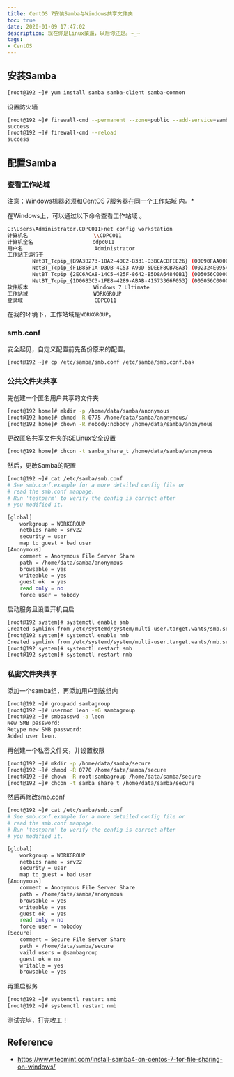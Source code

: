 ```yaml
---
title: CentOS 7安装Samba与Windows共享文件夹
toc: true
date: 2020-01-09 17:47:02
description: 现在你是Linux菜逼，以后你还是。~_~
tags:
- CentOS
---
```


## 安装Samba

```bash
[root@192 ~]# yum install samba samba-client samba-common
```

设置防火墙

```bash
[root@192 ~]# firewall-cmd --permanent --zone=public --add-service=samba
success
[root@192 ~]# firewall-cmd --reload
success
```

## 配置Samba

### 查看工作站域

注意：Windows机器必须和CentOS 7服务器在同一个工作站域 内。*

在Windows上，可以通过以下命令查看工作站域 。

```bash
C:\Users\Administrator.CDPC011>net config workstation
计算机名                     \\CDPC011
计算机全名                   cdpc011
用户名                       Administrator
工作站正运行于
        NetBT_Tcpip_{B9A3B273-18A2-40C2-B331-D3BCACBFEE26} (00090FAA0001)
        NetBT_Tcpip_{F1B85F1A-D3DB-4C53-A90D-5DEEF8CB78A3} (002324E0954E)
        NetBT_Tcpip_{2EC6ACA8-14C5-425F-8642-B5D8A64840B1} (005056C00001)
        NetBT_Tcpip_{1D06B3C3-1FE8-4289-ABAB-41573366F053} (005056C00008)
软件版本                     Windows 7 Ultimate
工作站域                     WORKGROUP
登录域                       CDPC011
```

在我的环境下，工作站域是`WORKGROUP`。

### smb.conf

安全起见，自定义配置前先备份原来的配置。

```bash
[root@192 ~]# cp /etc/samba/smb.conf /etc/samba/smb.conf.bak
```

### 公共文件夹共享

先创建一个匿名用户共享的文件夹

```bash
[root@192 home]# mkdir -p /home/data/samba/anonymous
[root@192 home]# chmod -R 0775 /home/data/samba/anonymous/
[root@192 home]# chown -R nobody:nobody /home/data/samba/anonymous
```

更改匿名共享文件夹的SELinux安全设置

```bash
[root@192 home]# chcon -t samba_share_t /home/data/samba/anonymous
```

然后，更改Samba的配置

```bash
[root@192 ~]# cat /etc/samba/smb.conf
# See smb.conf.example for a more detailed config file or
# read the smb.conf manpage.
# Run 'testparm' to verify the config is correct after
# you modified it.

[global]
	workgroup = WORKGROUP
	netbios name = srv22
	security = user
	map to guest = bad user
[Anonymous]
	comment = Anonymous File Server Share
	path = /home/data/samba/anonymous
	browsable = yes
	writeable = yes
	guest ok  = yes
	read only = no
	force user = nobody
```

启动服务且设置开机自启

```bash
[root@192 system]# systemctl enable smb
Created symlink from /etc/systemd/system/multi-user.target.wants/smb.service to /usr/lib/systemd/system/smb.service.
[root@192 system]# systemctl enable nmb
Created symlink from /etc/systemd/system/multi-user.target.wants/nmb.service to /usr/lib/systemd/system/nmb.service.
[root@192 system]# systemctl restart smb
[root@192 system]# systemctl restart nmb
```

### 私密文件夹共享

添加一个samba组，再添加用户到该组内

```bash
[root@192 ~]# groupadd sambagroup
[root@192 ~]# usermod leon -aG sambagroup
[root@192 ~]# smbpasswd -a leon
New SMB password:
Retype new SMB password:
Added user leon.
```

再创建一个私密文件夹，并设置权限

```bash
[root@192 ~]# mkdir -p /home/data/samba/secure
[root@192 ~]# chmod -R 0770 /home/data/samba/secure
[root@192 ~]# chown -R root:sambagroup /home/data/samba/secure
[root@192 ~]# chcon -t samba_share_t /home/data/samba/secure
```

然后再修改smb.conf

```bash
[root@192 ~]# cat /etc/samba/smb.conf
# See smb.conf.example for a more detailed config file or
# read the smb.conf manpage.
# Run 'testparm' to verify the config is correct after
# you modified it.

[global]
	workgroup = WORKGROUP
	netbios name = srv22
	security = user
	map to guest = bad user
[Anonymous]
	comment = Anonymous File Server Share
	path = /home/data/samba/anonymous
	browsable = yes
	writeable = yes
	guest ok  = yes
	read only = no
	force user = nobodoy
[Secure]
	comment = Secure File Server Share
	path = /home/data/samba/secure
	vaild users = @sambagroup
	guest ok = no
	writable = yes
	browsable = yes
```

再重启服务

```bash
[root@192 ~]# systemctl restart smb
[root@192 ~]# systemctl restart nmb
```

测试完毕，打完收工！

## Reference

-  https://www.tecmint.com/install-samba4-on-centos-7-for-file-sharing-on-windows/ 